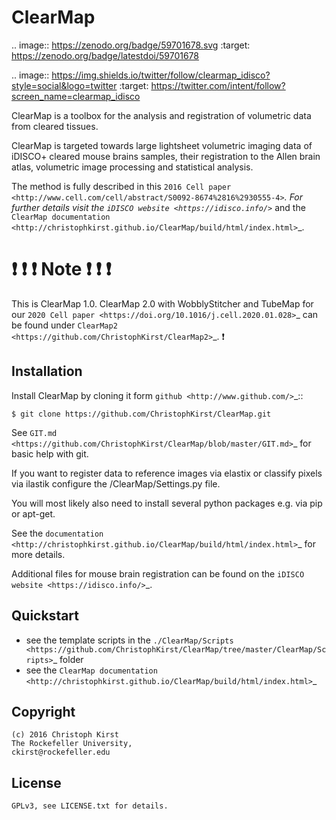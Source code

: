 ClearMap
========

.. image:: https://zenodo.org/badge/59701678.svg
   :target: https://zenodo.org/badge/latestdoi/59701678


.. image:: https://img.shields.io/twitter/follow/clearmap_idisco?style=social&logo=twitter
   :target: https://twitter.com/intent/follow?screen_name=clearmap_idisco


ClearMap is a toolbox for the analysis and registration of volumetric data
from cleared tissues.

ClearMap is targeted towards large lightsheet volumetric imaging data
of iDISCO+ cleared mouse brains samples, their registration to the Allen brain atlas,
volumetric image processing and statistical analysis.

The method is fully described in this `2016 Cell paper <http://www.cell.com/cell/abstract/S0092-8674%2816%2930555-4>`_. 
For further details visit the `iDISCO website <https://idisco.info/>`_ and 
the `ClearMap documentation <http://christophkirst.github.io/ClearMap/build/html/index.html>`_.

# :exclamation: :exclamation: :exclamation: Note :exclamation: :exclamation: :exclamation:

   This is ClearMap 1.0. ClearMap 2.0 with WobblyStitcher and TubeMap 
   for our `2020 Cell paper <https://doi.org/10.1016/j.cell.2020.01.028>`_ can be found under
   `ClearMap2 <https://github.com/ChristophKirst/ClearMap2>`_. :exclamation:

Installation
------------

Install ClearMap by cloning it form `github <http://www.github.com/>`_::

    $ git clone https://github.com/ChristophKirst/ClearMap.git

See `GIT.md <https://github.com/ChristophKirst/ClearMap/blob/master/GIT.md>`_ for basic help with git.

If you want to register data to reference images via elastix or
classify pixels via ilastik configure the /ClearMap/Settings.py file.

You will most likely also need to install several python packages e.g. via 
pip or apt-get.

See the `documentation <http://christophkirst.github.io/ClearMap/build/html/index.html>`_ for more details.

Additional files for mouse brain registration can be found on the `iDISCO website <https://idisco.info/>`_.


Quickstart
----------

   * see the template scripts in the `./ClearMap/Scripts <https://github.com/ChristophKirst/ClearMap/tree/master/ClearMap/Scripts>`_ folder 
   * see the `ClearMap documentation <http://christophkirst.github.io/ClearMap/build/html/index.html>`_ 


Copyright
---------
    (c) 2016 Christoph Kirst
    The Rockefeller University, 
    ckirst@rockefeller.edu

License
-------
    GPLv3, see LICENSE.txt for details.



